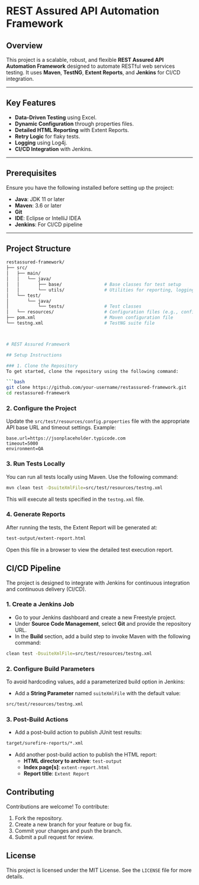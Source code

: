 # REST Assured API Automation Framework

## Overview

This project is a scalable, robust, and flexible **REST Assured API Automation Framework** designed to automate RESTful web services testing. It uses **Maven**, **TestNG**, **Extent Reports**, and **Jenkins** for CI/CD integration.

---

## Key Features

- **Data-Driven Testing** using Excel.
- **Dynamic Configuration** through properties files.
- **Detailed HTML Reporting** with Extent Reports.
- **Retry Logic** for flaky tests.
- **Logging** using Log4j.
- **CI/CD Integration** with Jenkins.

---

## Prerequisites

Ensure you have the following installed before setting up the project:

- **Java**: JDK 11 or later  
- **Maven**: 3.6 or later  
- **Git**  
- **IDE**: Eclipse or IntelliJ IDEA  
- **Jenkins**: For CI/CD pipeline

---

## Project Structure

```bash
restassured-framework/
├── src/
│   ├── main/
│   │   └── java/
│   │       ├── base/                # Base classes for test setup
│   │       └── utils/               # Utilities for reporting, logging, and configuration
│   └── test/
│       └── java/
│           └── tests/               # Test classes
│   └── resources/                   # Configuration files (e.g., config.properties)
├── pom.xml                          # Maven configuration file
└── testng.xml                       # TestNG suite file



# REST Assured Framework

## Setup Instructions

### 1. Clone the Repository
To get started, clone the repository using the following command:

```bash
git clone https://github.com/your-username/restassured-framework.git
cd restassured-framework
```

### 2. Configure the Project
Update the `src/test/resources/config.properties` file with the appropriate API base URL and timeout settings. Example:

```properties
base.url=https://jsonplaceholder.typicode.com
timeout=5000
environment=QA
```

### 3. Run Tests Locally
You can run all tests locally using Maven. Use the following command:

```bash
mvn clean test -DsuiteXmlFile=src/test/resources/testng.xml
```

This will execute all tests specified in the `testng.xml` file.

### 4. Generate Reports
After running the tests, the Extent Report will be generated at:

```bash
test-output/extent-report.html
```

Open this file in a browser to view the detailed test execution report.

## CI/CD Pipeline
The project is designed to integrate with Jenkins for continuous integration and continuous delivery (CI/CD).

### 1. Create a Jenkins Job
- Go to your Jenkins dashboard and create a new Freestyle project.
- Under **Source Code Management**, select **Git** and provide the repository URL.
- In the **Build** section, add a build step to invoke Maven with the following command:

```bash
clean test -DsuiteXmlFile=src/test/resources/testng.xml
```

### 2. Configure Build Parameters
To avoid hardcoding values, add a parameterized build option in Jenkins:

- Add a **String Parameter** named `suiteXmlFile` with the default value:

```bash
src/test/resources/testng.xml
```

### 3. Post-Build Actions
- Add a post-build action to publish JUnit test results:

```bash
target/surefire-reports/*.xml
```

- Add another post-build action to publish the HTML report:
  - **HTML directory to archive**: `test-output`
  - **Index page[s]**: `extent-report.html`
  - **Report title**: `Extent Report`

## Contributing
Contributions are welcome! To contribute:

1. Fork the repository.
2. Create a new branch for your feature or bug fix.
3. Commit your changes and push the branch.
4. Submit a pull request for review.

## License
This project is licensed under the MIT License. See the `LICENSE` file for more details.


